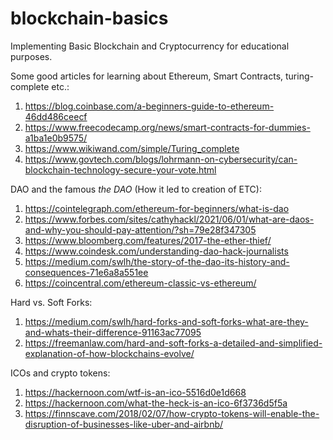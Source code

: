# blockchain-basics
Implementing Basic Blockchain and Cryptocurrency for educational purposes.


Some good articles for learning about Ethereum, Smart Contracts, turing-complete etc.:
  1) https://blog.coinbase.com/a-beginners-guide-to-ethereum-46dd486ceecf
  2) https://www.freecodecamp.org/news/smart-contracts-for-dummies-a1ba1e0b9575/
  3) https://www.wikiwand.com/simple/Turing_complete
  4) https://www.govtech.com/blogs/lohrmann-on-cybersecurity/can-blockchain-technology-secure-your-vote.html

DAO and the famous _the DAO_ (How it led to creation of ETC):
  1) https://cointelegraph.com/ethereum-for-beginners/what-is-dao
  2) https://www.forbes.com/sites/cathyhackl/2021/06/01/what-are-daos-and-why-you-should-pay-attention/?sh=79e28f347305
  3) https://www.bloomberg.com/features/2017-the-ether-thief/
  4) https://www.coindesk.com/understanding-dao-hack-journalists
  5) https://medium.com/swlh/the-story-of-the-dao-its-history-and-consequences-71e6a8a551ee
  6) https://coincentral.com/ethereum-classic-vs-ethereum/

Hard vs. Soft Forks:
  1) https://medium.com/swlh/hard-forks-and-soft-forks-what-are-they-and-whats-their-difference-91163ac77095
  2) https://freemanlaw.com/hard-and-soft-forks-a-detailed-and-simplified-explanation-of-how-blockchains-evolve/
  
ICOs and crypto tokens:
  1) https://hackernoon.com/wtf-is-an-ico-5516d0e1d668
  2) https://hackernoon.com/what-the-heck-is-an-ico-6f3736d5f5a
  3) https://finnscave.com/2018/02/07/how-crypto-tokens-will-enable-the-disruption-of-businesses-like-uber-and-airbnb/
